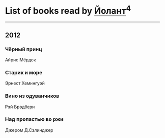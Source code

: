 # List of books read by [Йолант](https://plus.google.com/104690883692185089260)<sup>4</sup>
---

## 2012

### Чёрный принц
Айрис Мёрдок


### Старик и море
Эрнест Хемингуэй


### Вино из одуванчиков
Рэй Брэдбери


### Над пропастью во ржи
Джером Д.Сэлинджер




